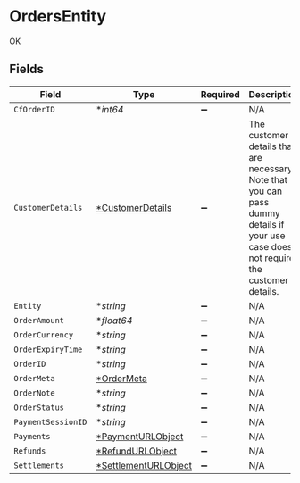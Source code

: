 # OrdersEntity

OK


## Fields

| Field                                                                                                                                 | Type                                                                                                                                  | Required                                                                                                                              | Description                                                                                                                           |
| ------------------------------------------------------------------------------------------------------------------------------------- | ------------------------------------------------------------------------------------------------------------------------------------- | ------------------------------------------------------------------------------------------------------------------------------------- | ------------------------------------------------------------------------------------------------------------------------------------- |
| `CfOrderID`                                                                                                                           | **int64*                                                                                                                              | :heavy_minus_sign:                                                                                                                    | N/A                                                                                                                                   |
| `CustomerDetails`                                                                                                                     | [*CustomerDetails](../../models/shared/customerdetails.md)                                                                            | :heavy_minus_sign:                                                                                                                    | The customer details that are necessary. Note that you can pass dummy details if your use case does not require the customer details. |
| `Entity`                                                                                                                              | **string*                                                                                                                             | :heavy_minus_sign:                                                                                                                    | N/A                                                                                                                                   |
| `OrderAmount`                                                                                                                         | **float64*                                                                                                                            | :heavy_minus_sign:                                                                                                                    | N/A                                                                                                                                   |
| `OrderCurrency`                                                                                                                       | **string*                                                                                                                             | :heavy_minus_sign:                                                                                                                    | N/A                                                                                                                                   |
| `OrderExpiryTime`                                                                                                                     | **string*                                                                                                                             | :heavy_minus_sign:                                                                                                                    | N/A                                                                                                                                   |
| `OrderID`                                                                                                                             | **string*                                                                                                                             | :heavy_minus_sign:                                                                                                                    | N/A                                                                                                                                   |
| `OrderMeta`                                                                                                                           | [*OrderMeta](../../models/shared/ordermeta.md)                                                                                        | :heavy_minus_sign:                                                                                                                    | N/A                                                                                                                                   |
| `OrderNote`                                                                                                                           | **string*                                                                                                                             | :heavy_minus_sign:                                                                                                                    | N/A                                                                                                                                   |
| `OrderStatus`                                                                                                                         | **string*                                                                                                                             | :heavy_minus_sign:                                                                                                                    | N/A                                                                                                                                   |
| `PaymentSessionID`                                                                                                                    | **string*                                                                                                                             | :heavy_minus_sign:                                                                                                                    | N/A                                                                                                                                   |
| `Payments`                                                                                                                            | [*PaymentURLObject](../../models/shared/paymenturlobject.md)                                                                          | :heavy_minus_sign:                                                                                                                    | N/A                                                                                                                                   |
| `Refunds`                                                                                                                             | [*RefundURLObject](../../models/shared/refundurlobject.md)                                                                            | :heavy_minus_sign:                                                                                                                    | N/A                                                                                                                                   |
| `Settlements`                                                                                                                         | [*SettlementURLObject](../../models/shared/settlementurlobject.md)                                                                    | :heavy_minus_sign:                                                                                                                    | N/A                                                                                                                                   |